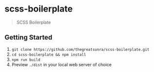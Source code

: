# scss-boilerplate

> SCSS Boilerplate

## Getting Started

1. `git clone https://github.com/thegreatsunra/scss-boilerplate.git`
1. `cd scss-boilerplate && npm install`
1. `npm run build`
1. Preview `./dist` in your local web server of choice
